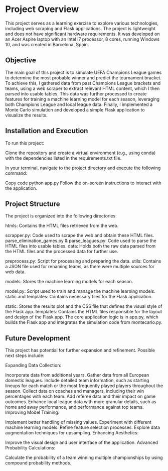 # Project Overview
This project serves as a learning exercise to explore various technologies, including web scraping and Flask applications. The project is lightweight and does not have significant hardware requirements. It was developed on an Acer Aspire laptop with an Intel i7 processor, 8 cores, running Windows 10, and was created in Barcelona, Spain.

## Objective
The main goal of this project is to simulate UEFA Champions League games to determine the most probable winner and predict the tournament bracket. To achieve this, I gathered data from past Champions League brackets and teams, using a web scraper to extract relevant HTML content, which I then parsed into usable tables. This data was further processed to create features for training a machine learning model for each season, leveraging both Champions League and local league data. Finally, I implemented a Monte Carlo simulation and developed a simple Flask application to visualize the results.

## Installation and Execution
To run this project:

Clone the repository and create a virtual environment (e.g., using conda) with the dependencies listed in the requirements.txt file.

In your terminal, navigate to the project directory and execute the following command:

Copy code
python app.py
Follow the on-screen instructions to interact with the application.

## Project Structure
The project is organized into the following directories:

htmls: Contains the HTML files retrieved from the web.

scrapper.py: Code used to scrape the web and obtain these HTML files.
parse_elimination_games.py & parse_leagues.py: Code used to parse the HTML files into usable tables.
data: Holds both the raw data parsed from the HTML files and the processed data for further use.

preprocess.py: Script for processing and preparing the data.
utils: Contains a JSON file used for renaming teams, as there were multiple sources for web data.

models: Stores the machine learning models for each season.

model.py: Script used to train and manage the machine learning models.
static and templates: Contains necessary files for the Flask application.

static: Stores the results plot and the CSS file that defines the visual style of the Flask app.
templates: Contains the HTML files responsible for the layout and design of the Flask app.
The core application logic is in app.py, which builds the Flask app and integrates the simulation code from montecarlo.py.


## Future Development
This project has potential for further expansion and refinement. Possible next steps include:

Expanding Data Collection:

Incorporate data from additional years.
Gather data from all European domestic leagues.
Include detailed team information, such as starting lineups for each match or the most frequently played players throughout the season.
Collect data on coaches and managers, including their win percentages with each team.
Add referee data and their impact on game outcomes.
Enhance local league data with more granular details, such as home and away performance, and performance against top teams.
Improving Model Training:

Implement better handling of missing values.
Experiment with different machine learning models.
Refine feature selection processes.
Explore data augmentation techniques for upsampling.
Enhancing Aesthetics:

Improve the visual design and user interface of the application.
Advanced Probability Calculations:

Calculate the probability of a team winning multiple championships by using compound probability methods.


